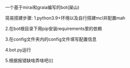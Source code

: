 一个基于mirai和graia编写的bot(屎山)
 
简易搭建步骤:
1.python3.9+环境以及自行搭建mcl并配置mah

2.在bot根目录下用pip安装requirements里的依赖

3.在config文件夹内的config文件填写配置信息

4.bot.py运行

5.根据报错缺啥弄啥吧(((
